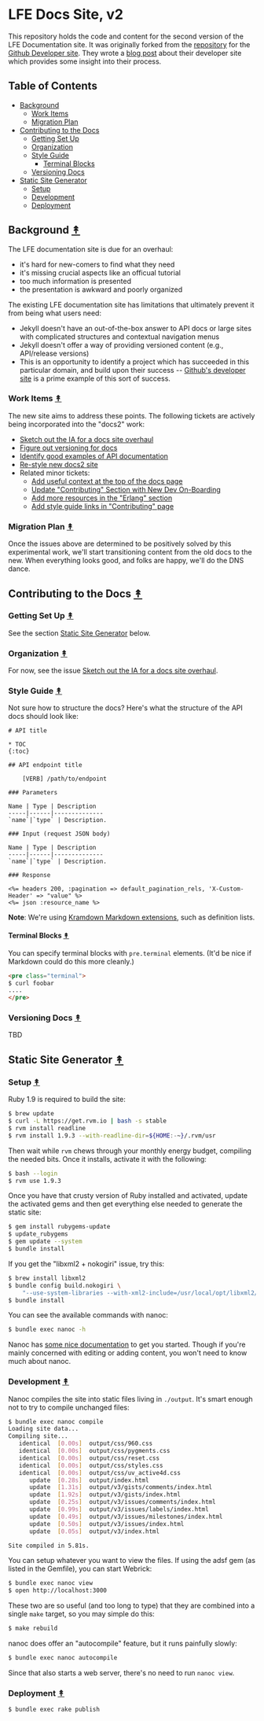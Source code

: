 # LFE Docs Site, v2

This repository holds the code and content for the second version of the LFE
Documentation site. It was originally forked from the
[repository](https://github.com/lfe/docs2) for the
[Github Developer site](https://developer.github.com/). They wrote a
[blog post](https://github.com/blog/1939-how-github-uses-github-to-document-github)
about their developer site which provides some insight into their process.


## Table of Contents

* [Background](#background-)
  * [Work Items](#work-items-)
  * [Migration Plan](#migration-plan-)
* [Contributing to the Docs](#contributing-to-the-docs-)
  * [Getting Set Up](#getting-set-up-)
  * [Organization](#organization-)
  * [Style Guide](#style-guide-)
    * [Terminal Blocks](#terminal-blocks-)
  * [Versioning Docs](#versioning-docs-)
* [Static Site Generator](#static-site-generator-)
  * [Setup](#setup-)
  * [Development](#development-)
  * [Deployment](#deployment-)


## Background [&#x219F;](#table-of-contents)

The LFE documentation site is due for an overhaul:
 * it's hard for new-comers to find what they need
 * it's missing crucial aspects like an officual tutorial
 * too much information is presented
 * the presentation is awkward and poorly organized

The existing LFE documentation site has limitations that ultimately prevent it from being what users need:
 * Jekyll doesn't have an out-of-the-box answer to API docs or large sites with complicated structures and contextual navigation menus
 * Jekyll doesn't offer a way of providing versioned content (e.g., API/release versions)
 * This is an opportunity to identify a project which has succeeded in this particular domain, and build upon their success -- [Github's developer site](https://developer.github.com/v3/) is a prime example of this sort of success.

### Work Items [&#x219F;](#table-of-contents)

The new site aims to address these points. The following tickets are actively being incorporated into the "docs2" work:
 * [Sketch out the IA for a docs site overhaul](https://github.com/lfe/docs/issues/49)
 * [Figure out versioning for docs](https://github.com/lfe/docs/issues/38)
 * [Identify good examples of API documentation](https://github.com/lfe/docs/issues/37)
 * [Re-style new docs2 site](https://github.com/lfe/docs/issues/50)
 * Related minor tickets:
   * [Add useful context at the top of the docs page](https://github.com/lfe/docs/issues/41)
   * [Update "Contributing" Section with New Dev On-Boarding](https://github.com/lfe/docs/issues/32)
   * [Add more resources in the "Erlang" section](https://github.com/lfe/docs/issues/26)
   * [Add style guide links in "Contributing" page](https://github.com/lfe/docs/issues/24)

### Migration Plan [&#x219F;](#table-of-contents)

Once the issues above are determined to be positively solved by this experimental work, we'll start transitioning content from the old docs to the new. When everything looks good, and folks are happy, we'll do the DNS dance.

## Contributing to the Docs [&#x219F;](#table-of-contents)

### Getting Set Up [&#x219F;](#table-of-contents)

See the section [Static Site Generator](#static-site-generator-) below.

### Organization [&#x219F;](#table-of-contents)

For now, see the issue [Sketch out the IA for a docs site overhaul](https://github.com/lfe/docs/issues/49).

### Style Guide [&#x219F;](#table-of-contents)

Not sure how to structure the docs?  Here's what the structure of the
API docs should look like:

    # API title

    * TOC
    {:toc}

    ## API endpoint title

        [VERB] /path/to/endpoint

    ### Parameters

    Name | Type | Description
    -----|------|--------------
    `name`|`type` | Description.

    ### Input (request JSON body)

    Name | Type | Description
    -----|------|--------------
    `name`|`type` | Description.

    ### Response

    <%= headers 200, :pagination => default_pagination_rels, 'X-Custom-Header' => "value" %>
    <%= json :resource_name %>

**Note**: We're using [Kramdown Markdown extensions](http://kramdown.gettalong.org/syntax.html), such as definition lists.


#### Terminal Blocks [&#x219F;](#table-of-contents)

You can specify terminal blocks with `pre.terminal` elements.  (It'd be nice if
Markdown could do this more cleanly.)

```html
<pre class="terminal">
$ curl foobar
....
</pre>
```

### Versioning Docs [&#x219F;](#table-of-contents)

TBD


## Static Site Generator [&#x219F;](#table-of-contents)

### Setup [&#x219F;](#table-of-contents)

Ruby 1.9 is required to build the site:

```bash
$ brew update
$ curl -L https://get.rvm.io | bash -s stable
$ rvm install readline
$ rvm install 1.9.3 --with-readline-dir=${HOME:-~}/.rvm/usr
```

Then wait while ``rvm`` chews through your monthly energy budget, compiling the
needed bits. Once it installs, activate it with the following:

```bash
$ bash --login
$ rvm use 1.9.3
```

Once you have that crusty version of Ruby installed and
activated, update the activated gems and then get everything
else needed to generate the static site:

```sh
$ gem install rubygems-update
$ update_rubygems
$ gem update --system
$ bundle install
```

If you get the "libxml2 + nokogiri" issue, try this:

```sh
$ brew install libxml2
$ bundle config build.nokogiri \
    "--use-system-libraries --with-xml2-include=/usr/local/opt/libxml2/include/libxml2"
$ bundle install
```

You can see the available commands with nanoc:

```sh
$ bundle exec nanoc -h
```

Nanoc has [some nice documentation](http://nanoc.ws/docs/tutorial/) to get you
started.  Though if you're mainly concerned with editing or adding content, you
won't need to know much about nanoc.

[nanoc]: http://nanoc.ws/


### Development [&#x219F;](#table-of-contents)

Nanoc compiles the site into static files living in `./output`.  It's
smart enough not to try to compile unchanged files:

```sh
$ bundle exec nanoc compile
Loading site data...
Compiling site...
   identical  [0.00s]  output/css/960.css
   identical  [0.00s]  output/css/pygments.css
   identical  [0.00s]  output/css/reset.css
   identical  [0.00s]  output/css/styles.css
   identical  [0.00s]  output/css/uv_active4d.css
      update  [0.28s]  output/index.html
      update  [1.31s]  output/v3/gists/comments/index.html
      update  [1.92s]  output/v3/gists/index.html
      update  [0.25s]  output/v3/issues/comments/index.html
      update  [0.99s]  output/v3/issues/labels/index.html
      update  [0.49s]  output/v3/issues/milestones/index.html
      update  [0.50s]  output/v3/issues/index.html
      update  [0.05s]  output/v3/index.html

Site compiled in 5.81s.
```

You can setup whatever you want to view the files. If using the adsf
gem (as listed in the Gemfile), you can start Webrick:

```sh
$ bundle exec nanoc view
$ open http://localhost:3000
```

These two are so useful (and too long to type) that they are combined into a single ``make`` target, so you may simple do this:

```sh
$ make rebuild
```

nanoc does offer an "autocompile" feature, but it runs painfully slowly:

```sh
$ bundle exec nanoc autocompile
```

Since that also starts a web server, there's no need to run `nanoc view`.

### Deployment [&#x219F;](#table-of-contents)

```sh
$ bundle exec rake publish
```

